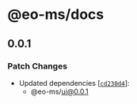 # @eo-ms/docs

## 0.0.1

### Patch Changes

- Updated dependencies [[`cd230d4`](https://github.com/eopol/eo-monorepo-starter/commit/cd230d409126709d10afbf5af9b3062f6e360daf)]:
  - @eo-ms/ui@0.0.1
